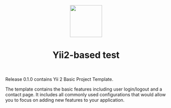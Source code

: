 <p align="center">
    <a href="https://github.com/yiisoft" target="_blank">
        <img src="https://avatars0.githubusercontent.com/u/993323" height="100px">
    </a>
    <h1 align="center">Yii2-based test</h1>
    <br>
</p>

Release 0.1.0 contains Yii 2 Basic Project Template.

The template contains the basic features including user login/logout and a contact page.
It includes all commonly used configurations that would allow you to focus on adding new
features to your application.